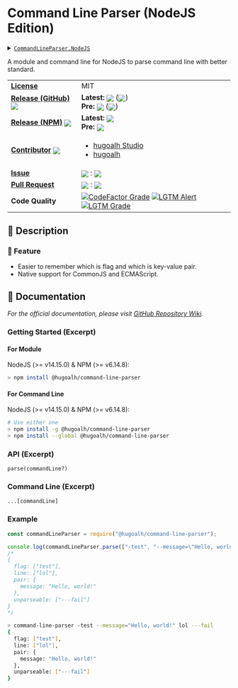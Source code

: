 # Command Line Parser (NodeJS Edition)

<details>
  <summary><a href="https://github.com/hugoalh-studio/command-line-parser-nodejs"><code>CommandLineParser.NodeJS</code></a></summary>
  <img align="center" alt="GitHub Language Count" src="https://img.shields.io/github/languages/count/hugoalh-studio/command-line-parser-nodejs?logo=github&logoColor=ffffff&style=flat-square" />
  <img align="center" alt="GitHub Top Langauge" src="https://img.shields.io/github/languages/top/hugoalh-studio/command-line-parser-nodejs?logo=github&logoColor=ffffff&style=flat-square" />
  <img align="center" alt="GitHub Repo Size" src="https://img.shields.io/github/repo-size/hugoalh-studio/command-line-parser-nodejs?logo=github&logoColor=ffffff&style=flat-square" />
  <img align="center" alt="GitHub Code Size" src="https://img.shields.io/github/languages/code-size/hugoalh-studio/command-line-parser-nodejs?logo=github&logoColor=ffffff&style=flat-square" />
  <img align="center" alt="GitHub Watcher" src="https://img.shields.io/github/watchers/hugoalh-studio/command-line-parser-nodejs?logo=github&logoColor=ffffff&style=flat-square" />
  <img align="center" alt="GitHub Star" src="https://img.shields.io/github/stars/hugoalh-studio/command-line-parser-nodejs?logo=github&logoColor=ffffff&style=flat-square" />
  <img align="center" alt="GitHub Fork" src="https://img.shields.io/github/forks/hugoalh-studio/command-line-parser-nodejs?logo=github&logoColor=ffffff&style=flat-square" />
</details>

A module and command line for NodeJS to parse command line with better standard.

<table>
  <tr>
    <td><a href="./LICENSE.md"><b>License</b></a></td>
    <td>MIT</td>
  </tr>
  <tr>
    <td><a href="https://github.com/hugoalh-studio/command-line-parser-nodejs/releases"><b>Release (GitHub)</b></a> <img align="center" src="https://img.shields.io/github/downloads/hugoalh-studio/command-line-parser-nodejs/total?label=%20&style=flat-square" /></td>
    <td>
      <b>Latest:</b> <img align="center" src="https://img.shields.io/github/release/hugoalh-studio/command-line-parser-nodejs?sort=semver&label=%20&style=flat-square" /> (<img align="center" src="https://img.shields.io/github/release-date/hugoalh-studio/command-line-parser-nodejs?label=%20&style=flat-square" />)<br />
      <b>Pre:</b> <img align="center" src="https://img.shields.io/github/release/hugoalh-studio/command-line-parser-nodejs?include_prereleases&sort=semver&label=%20&style=flat-square" /> (<img align="center" src="https://img.shields.io/github/release-date-pre/hugoalh-studio/command-line-parser-nodejs?label=%20&style=flat-square" />)
    </td>
  </tr>
  <tr>
    <td><a href="https://www.npmjs.com/package/@hugoalh/cli-argument-parser"><b>Release (NPM)</b></a> <img align="center" src="https://img.shields.io/npm/dt/@hugoalh/cli-argument-parser?label=%20&style=flat-square" /></td>
    <td>
      <b>Latest:</b> <img align="center" src="https://img.shields.io/npm/v/@hugoalh/cli-argument-parser/latest?label=%20&style=flat-square" /><br />
      <b>Pre:</b> <img align="center" src="https://img.shields.io/npm/v/@hugoalh/cli-argument-parser/pre?label=%20&style=flat-square" />
    </td>
  </tr>
  <tr>
    <td><a href="https://github.com/hugoalh-studio/command-line-parser-nodejs/graphs/contributors"><b>Contributor</b></a> <img align="center" src="https://img.shields.io/github/contributors/hugoalh-studio/command-line-parser-nodejs?label=%20&style=flat-square" /></td>
    <td><ul>
        <li><a href="https://github.com/hugoalh-studio">hugoalh Studio</a></li>
        <li><a href="https://github.com/hugoalh">hugoalh</a></li>
    </ul></td>
  </tr>
  <tr>
    <td><a href="https://github.com/hugoalh-studio/command-line-parser-nodejs/issues?q=is%3Aissue"><b>Issue</b></a></td>
    <td><img align="center" src="https://img.shields.io/github/issues-raw/hugoalh-studio/command-line-parser-nodejs?label=%20&style=flat-square" /> : <img align="center" src="https://img.shields.io/github/issues-closed-raw/hugoalh-studio/command-line-parser-nodejs?label=%20&style=flat-square" /></td>
  </tr>
  <tr>
    <td><a href="https://github.com/hugoalh-studio/command-line-parser-nodejs/pulls?q=is%3Apr"><b>Pull Request</b></a></td>
    <td><img align="center" src="https://img.shields.io/github/issues-pr-raw/hugoalh-studio/command-line-parser-nodejs?label=%20&style=flat-square" /> : <img align="center" src="https://img.shields.io/github/issues-pr-closed-raw/hugoalh-studio/command-line-parser-nodejs?label=%20&style=flat-square" /></td>
  </tr>
  <tr>
    <td><b>Code Quality</b></td>
    <td>
      <a href="https://www.codefactor.io/repository/github/hugoalh-studio/command-line-parser-nodejs"><img align="center" alt="CodeFactor Grade" src="https://img.shields.io/codefactor/grade/github/hugoalh-studio/command-line-parser-nodejs?logo=codefactor&logoColor=ffffff&style=flat-square" /></a>
      <a href="https://lgtm.com/projects/g/hugoalh-studio/command-line-parser-nodejs/alerts"><img align="center" alt="LGTM Alert" src="https://img.shields.io/lgtm/alerts/g/hugoalh-studio/command-line-parser-nodejs?label=%20&logo=lgtm&logoColor=ffffff&style=flat-square" /></a>
      <a href="https://lgtm.com/projects/g/hugoalh-studio/command-line-parser-nodejs/context:javascript"><img align="center" alt="LGTM Grade" src="https://img.shields.io/lgtm/grade/javascript/g/hugoalh-studio/command-line-parser-nodejs?logo=lgtm&logoColor=ffffff&style=flat-square" /></a>
    </td>
  </tr>
</table>

## 📜 Description

### 🌟 Feature

- Easier to remember which is flag and which is key-value pair.
- Native support for CommonJS and ECMAScript.

## 📄 Documentation

*For the official documentation, please visit [GitHub Repository Wiki](https://github.com/hugoalh-studio/command-line-parser-nodejs/wiki).*

### Getting Started (Excerpt)

#### For Module

NodeJS (>= v14.15.0) & NPM (>= v6.14.8):

```sh
> npm install @hugoalh/command-line-parser
```

#### For Command Line

NodeJS (>= v14.15.0) & NPM (>= v6.14.8):

```sh
# Use either one
> npm install -g @hugoalh/command-line-parser
> npm install --global @hugoalh/command-line-parser
```

### API (Excerpt)

`parse(commandLine?)`

### Command Line (Excerpt)

`...[commandLine]`

### Example

```javascript
const commandLineParser = require("@hugoalh/command-line-parser");

console.log(commandLineParser.parse(["-test", "--message=\"Hello, world!\"", "lol", "---fail"]));
/*
{
  flag: ["test"],
  line: ["lol"],
  pair: {
    message: "Hello, world!"
  },
  unparseable: ["---fail"]
}
*/
```
```sh
> command-line-parser -test --message="Hello, world!" lol ---fail
{
  flag: ["test"],
  line: ["lol"],
  pair: {
    message: "Hello, world!"
  },
  unparseable: ["---fail"]
}
```
